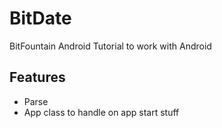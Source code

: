 # BitDate
BitFountain Android Tutorial to work with Android

## Features
* Parse
* App class to handle on app start stuff
